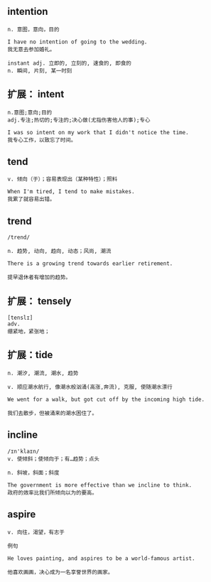 ## intention
```
n. 意图，意向，目的

I have no intention of going to the wedding.
我无意去参加婚礼。

instant adj. 立即的, 立刻的, 速食的, 即食的
n. 瞬间, 片刻, 某一时刻
```

## 扩展： intent
```
n.意图;意向;目的
adj.专注;热切的;专注的;决心做(尤指伤害他人的事);专心

I was so intent on my work that I didn't notice the time.
我专心工作，以致忘了时间。
```

## tend
```
v. 倾向（于）；容易表现出（某种特性）；照料

When I'm tired, I tend to make mistakes.
我累了就容易出错。
```

## trend
```
/trend/

n. 趋势, 动向, 趋向, 动态；风尚, 潮流

There is a growing trend towards earlier retirement.

提早退休者有增加的趋势。
```



## 扩展： tensely
```
[tenslɪ]
adv.
绷紧地，紧张地；
```

## 扩展：tide
```
n. 潮汐, 潮流, 潮水, 趋势

v. 顺应潮水航行, 像潮水般汹涌(高涨,奔流), 克服, 使随潮水漂行

We went for a walk, but got cut off by the incoming high tide.

我们去散步，但被涌来的潮水困住了。
```
## incline
```
/ɪn'klaɪn/
v. 使倾斜；使倾向于；有…趋势；点头

n. 斜坡，斜面；斜度

The government is more effective than we incline to think.
政府的效率比我们所倾向以为的要高。
```
## aspire
```
v. 向往，渴望，有志于

例句

He loves painting, and aspires to be a world-famous artist.

他喜欢画画，决心成为一名享誉世界的画家。
```